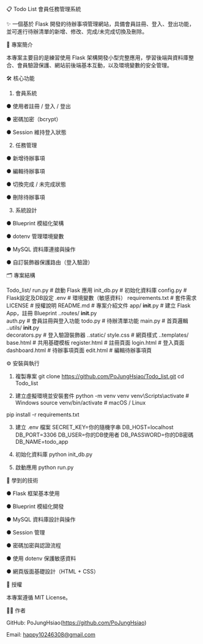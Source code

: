 📋 Todo List 會員任務管理系統

✨ 一個基於 Flask 開發的待辦事項管理網站，具備會員註冊、登入、登出功能，並可進行待辦清單的新增、修改、完成/未完成切換及刪除。

🚀 專案簡介

本專案主要目的是練習使用 Flask 架構開發小型完整應用，學習後端與資料庫整合、會員驗證保護、網站前後端基本互動，以及環境變數的安全管理。

🛠️ 核心功能

1.  會員系統

  ●  使用者註冊 / 登入 / 登出

  ●  密碼加密（bcrypt）

  ●  Session 維持登入狀態

2.  任務管理

  ●  新增待辦事項

  ●  編輯待辦事項

  ●  切換完成 / 未完成狀態

  ●  刪除待辦事項

3.  系統設計

  ●  Blueprint 模組化架構

  ●  dotenv 管理環境變數

  ●  MySQL 資料庫連接與操作

  ●  自訂裝飾器保護路由（登入驗證）

🗂️ 專案結構

Todo_list/
run.py                  # 啟動 Flask 應用
init_db.py               # 初始化資料庫
config.py                # Flask設定及DB設定
.env                     # 環境變數（敏感資料）
requirements.txt         # 套件需求
LICENSE                  # 授權說明
README.md                # 專案介紹文件
app/
__init__.py          # 建立 Flask App，註冊 Blueprint
..routes/
__init__.py      
auth.py          # 會員註冊與登入功能
todo.py          # 待辦清單功能
main.py          # 首頁邏輯
..utils/
__init__.py      
 decorators.py    # 登入驗證裝飾器
..static/
style.css        # 網頁樣式
..templates/
base.html        # 共用基礎模板
register.html    # 註冊頁面
login.html       # 登入頁面
dashboard.html   # 待辦事項頁面
edit.html        # 編輯待辦事項頁

⚙️ 安裝與執行

1. 複製專案
  git clone https://github.com/PoJungHsiao/Todo_list.git
  cd Todo_list

2. 建立虛擬環境並安裝套件
   python -m venv venv
  venv\Scripts\activate   # Windows
  source venv/bin/activate # macOS / Linux

  pip install -r requirements.txt

3. 建立 .env 檔案
  SECRET_KEY=你的隨機字串
  DB_HOST=localhost
  DB_PORT=3306
  DB_USER=你的DB使用者
  DB_PASSWORD=你的DB密碼
  DB_NAME=todo_app

4. 初始化資料庫
   python init_db.py

5. 啟動應用
   python run.py

🧠 學到的技術

●  Flask 框架基本使用

●  Blueprint 模組化開發

●  MySQL 資料庫設計與操作

●  Session 管理

●  密碼加密與認證流程

●  使用 dotenv 保護敏感資料

●  網頁版面基礎設計（HTML + CSS）

📜 授權

本專案遵循 MIT License。

🧑‍💻 作者

GitHub: PoJungHsiao(https://github.com/PoJungHsiao)

Email: happy10246308@gmail.com


